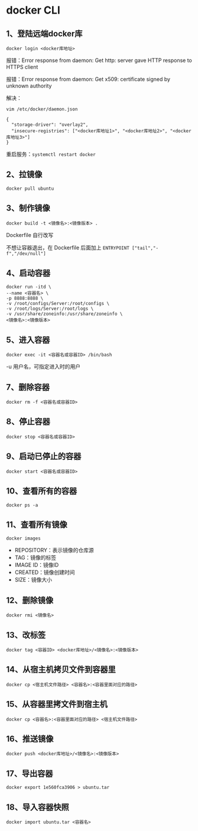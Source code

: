 # docker CLI

## 1、登陆远端docker库

```shell
docker login <docker库地址>
```

报错：Error response from daemon: Get http: server gave HTTP response to HTTPS client

报错：Error response from daemon: Get x509: certificate signed by unknown authority

解决：

`vim /etc/docker/daemon.json`

```
{
  "storage-driver": "overlay2",
  "insecure-registries": ["<docker库地址1>", "<docker库地址2>", "<docker库地址3>"]
}
```

重启服务：`systemctl restart docker`

## 2、拉镜像

```
docker pull ubuntu
```

## 3、制作镜像

```
docker build -t <镜像名>:<镜像版本> .
```

Dockerfile 自行改写

不想让容器退出，在 Dockerfile 后面加上 `ENTRYPOINT ["tail","-f","/dev/null"]`

## 4、启动容器

```
docker run -itd \
--name <容器名> \
-p 8888:8888 \
-v /root/configs/Server:/root/configs \
-v /root/logs/Server:/root/logs \
-v /usr/share/zoneinfo:/usr/share/zoneinfo \
<镜像名>:<镜像版本>
```

## 5、进入容器

```
docker exec -it <容器名或容器ID> /bin/bash
```

-u 用户名，可指定进入时的用户

## 7、删除容器

```
docker rm -f <容器名或容器ID>
```

## 8、停止容器

```
docker stop <容器名或容器ID>
```

## 9、启动已停止的容器

```
docker start <容器名或容器ID>
```

## 10、查看所有的容器

```
docker ps -a 
```

## 11、查看所有镜像

```
docker images
```

- REPOSITORY：表示镜像的仓库源
- TAG：镜像的标签
- IMAGE ID：镜像ID
- CREATED：镜像创建时间
- SIZE：镜像大小

## 12、删除镜像

```
docker rmi <镜像名>
```

## 13、改标签

```
docker tag <容器ID> <docker库地址>/<镜像名>:<镜像版本>
```

## 14、从宿主机拷贝文件到容器里

```
docker cp <宿主机文件路径> <容器名>:<容器里面对应的路径>
```

## 15、从容器里拷文件到宿主机

```
docker cp <容器名>:<容器里面对应的路径> <宿主机文件路径>
```

## 16、推送镜像

```
docker push <docker库地址>/<镜像名>:<镜像版本>
```

## 17、导出容器

```
docker export 1e560fca3906 > ubuntu.tar
```

## 18、导入容器快照

```
docker import ubuntu.tar <容器名>
```

